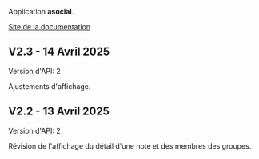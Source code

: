 Application **asocial**.

[Site de la documentation](https://asocialapps.github.io/frdocs)

## V2.3 - 14 Avril 2025
Version d'API: 2

Ajustements d'affichage.

## V2.2 - 13 Avril 2025
Version d'API: 2

Révision de l'affichage du détail d'une note et des membres des groupes.
